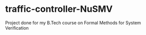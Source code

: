 # traffic-controller-NuSMV
Project done for my B.Tech course on Formal Methods for System Verification
